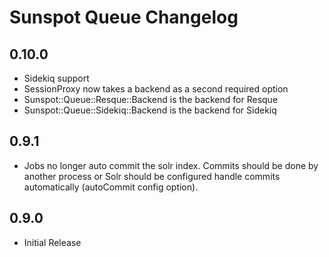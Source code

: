 # Sunspot Queue Changelog

## 0.10.0
* Sidekiq support
* SessionProxy now takes a backend as a second required option
* Sunspot::Queue::Resque::Backend is the backend for Resque
* Sunspot::Queue::Sidekiq::Backend is the backend for Sidekiq

## 0.9.1
* Jobs no longer auto commit the solr index. Commits should be done by another process or
  Solr should be configured handle commits automatically (autoCommit config option).

## 0.9.0
* Initial Release

